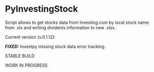 # PyInvestingStock
Script allows to get stocks data from Investing.com by local stock name from .xls and writing dividents information to new .xlsx.

<b1>Current version (v.0.1.12):</b1>
 
 <i><b>FIXED:</b></i> Investpy missing stock data error tracking.

STABLE BUILD

WORK IN PROGRESS
